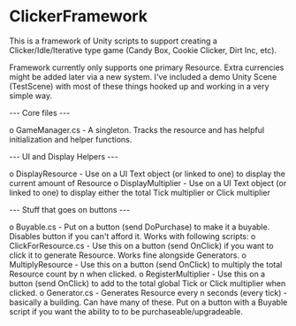 # ClickerFramework

This is a framework of Unity scripts to support creating a Clicker/Idle/Iterative type game (Candy Box, Cookie Clicker, Dirt Inc, etc).

Framework currently only supports one primary Resource. Extra currencies might be added later via a new system.
I've included a demo Unity Scene (TestScene) with most of these things hooked up and working in a very simple way.

--- Core files ---

o GameManager.cs - A singleton. Tracks the resource and has helpful initialization and helper functions.

--- UI and Display Helpers ---

o DisplayResource - Use on a UI Text object (or linked to one) to display the current amount of Resource
o DisplayMultiplier - Use on a UI Text object (or linked to one) to display either the total Tick multiplier or Click multiplier

--- Stuff that goes on buttons ---

o Buyable.cs - Put on a button (send DoPurchase) to make it a buyable. Disables button if you can't afford it. Works with following scripts:
o ClickForResource.cs - Use this on a button (send OnClick) if you want to click it to generate Resource. Works fine alongside Generators.
o MultiplyResource - Use this on a button (send OnClick) to multiply the total Resource count by n when clicked.
o RegisterMultiplier - Use this on a button (send OnClick) to add to the total global Tick or Click multiplier when clicked.
o Generator.cs - Generates Resource every n seconds (every tick) - basically a building. Can have many of these.  Put on a button with a Buyable script if you want the ability to to be purchaseable/upgradeable.


